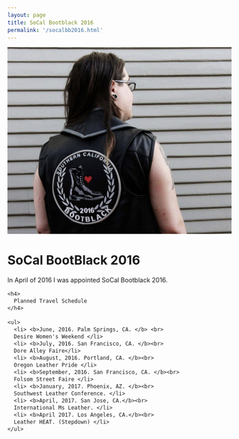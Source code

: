 ```yaml
---
layout: page
title: SoCal Bootblack 2016
permalink: '/socalbb2016.html'
---
```

<div class="row">
  <div class="col-sm-4">
<!--     <img src="/images/socalbb/portrait.jpg"/>
    <br> -->
    <img src="/images/socalbb/back_patch.jpg"/>
  </div>
  <div class="col-sm-8">
    <h1> SoCal BootBlack 2016</h1>
    <p>
      In April of 2016 I was appointed SoCal Bootblack 2016.
    </p>

    <h4>
      Planned Travel Schedule
    </h4>

    <ul>
      <li> <b>June, 2016. Palm Springs, CA. </b> <br>
      Desire Women's Weekend </li>
      <li> <b>July, 2016. San Francisco, CA. </b><br>
      Dore Alley Faire</li>
      <li> <b>August, 2016. Portland, CA. </b><br>
      Oregon Leather Pride </li>
      <li> <b>September, 2016. San Francisco, CA. </b><br>
      Folsom Street Faire </li>
      <li> <b>January, 2017. Phoenix, AZ. </b><br>
      Southwest Leather Conference. </li>
      <li> <b>April, 2017. San Jose, CA.</b><br>
      International Ms Leather. </li>
      <li> <b>April 2017. Los Angeles, CA.</b><br>
      Leather HEAT. (Stepdown) </li>
    </ul>
  </div>
</div>